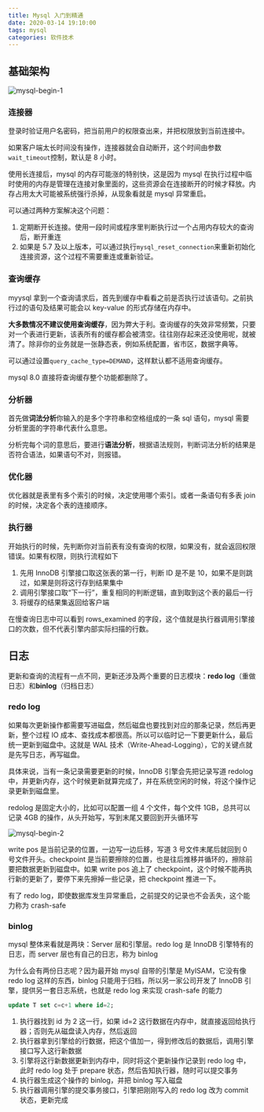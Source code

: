 ```yaml
---
title: Mysql 入门到精通
date: 2020-03-14 19:10:00
tags: mysql
categories: 软件技术
---
```


## 基础架构

![mysql-begin-1](https://gcore.jsdelivr.net/gh/Nayacco/cdn@master/blog/mysql-begin-1.png)

### 连接器

登录时验证用户名密码，把当前用户的权限查出来，并把权限放到当前连接中。

如果客户端太长时间没有操作，连接器就会自动断开，这个时间由参数`wait_timeout`控制，默认是 8 小时。

使用长连接后，mysql 的内存可能涨的特别快，这是因为 mysql 在执行过程中临时使用的内存是管理在连接对象里面的，这些资源会在连接断开的时候才释放。内存占用太大可能被系统强行杀掉，从现象看就是 mysql 异常重启。

可以通过两种方案解决这个问题：

1. 定期断开长连接。使用一段时间或程序里判断执行过一个占用内存较大的查询后，断开重连
2. 如果是 5.7 及以上版本，可以通过执行`mysql_reset_connection`来重新初始化连接资源，这个过程不需要重连或重新验证。

### 查询缓存

myysql 拿到一个查询请求后，首先到缓存中看看之前是否执行过该语句。之前执行过的语句及结果可能会以 key-value 的形式存储在内存中。

**大多数情况不建议使用查询缓存**，因为弊大于利。查询缓存的失效非常频繁，只要对一个表进行更新，该表所有的缓存都会被清空。往往刚存起来还没使用呢，就被清了。除非你的业务就是一张静态表，例如系统配置，省市区，数据字典等。

可以通过设置`query_cache_type=DEMAND`，这样默认都不适用查询缓存。

mysql 8.0 直接将查询缓存整个功能都删除了。

### 分析器

首先做**词法分析**你输入的是多个字符串和空格组成的一条 sql 语句，mysql 需要分析里面的字符串代表什么意思。

分析完每个词的意思后，要进行**语法分析**，根据语法规则，判断词法分析的结果是否符合语法，如果语句不对，则报错。

### 优化器

优化器就是表里有多个索引的时候，决定使用哪个索引。或者一条语句有多表 join 的时候，决定各个表的连接顺序。

### 执行器

开始执行的时候，先判断你对当前表有没有查询的权限，如果没有，就会返回权限错误。如果有权限，则执行流程如下

1. 先用 InnoDB 引擎接口取这张表的第一行，判断 ID 是不是 10，如果不是则跳过，如果是则将这行存到结果集中
2. 调用引擎接口取“下一行”，重复相同的判断逻辑，直到取到这个表的最后一行
3. 将缓存的结果集返回给客户端

在慢查询日志中可以看到 rows_examined 的字段，这个值就是执行器调用引擎接口的次数，但不代表引擎内部实际扫描的行数。

## 日志

更新和查询的流程有一点不同，更新还涉及两个重要的日志模块：**redo log**（重做日志）和**binlog**（归档日志）

### redo log

如果每次更新操作都需要写进磁盘，然后磁盘也要找到对应的那条记录，然后再更新，整个过程 IO 成本、查找成本都很高。所以可以临时记一下要更新什么，最后统一更新到磁盘中。这就是 WAL 技术（Write-Ahead-Logging），它的关键点就是先写日志，再写磁盘。

具体来说，当有一条记录需要更新的时候，InnoDB 引擎会先把记录写道 redolog 中，并更新内存，这个时候更新就算完成了，并在系统空闲的时候，将这个操作记录更新到磁盘里。

redolog 是固定大小的，比如可以配置一组 4 个文件，每个文件 1GB，总共可以记录 4GB 的操作，从头开始写，写到末尾又要回到开头循环写

![mysql-begin-2](https://gcore.jsdelivr.net/gh/Nayacco/cdn@master/blog/mysql-begin-2.png)

write pos 是当前记录的位置，一边写一边后移，写道 3 号文件末尾后就回到 0 号文件开头。checkpoint 是当前要擦除的位置，也是往后推移并循环的，擦除前要把数据更新到磁盘中。如果 write pos 追上了 checkpoint，这个时候不能再执行新的更新了，要停下来先擦掉一些记录，把 checkpoint 推进一下。

有了 redo log，即使数据库发生异常重启，之前提交的记录也不会丢失，这个能力称为 crash-safe

### binlog

mysql 整体来看就是两块：Server 层和引擎层。redo log 是 InnoDB 引擎特有的日志，而 server 层也有自己的日志，称为 binlog

为什么会有两份日志呢？因为最开始 mysql 自带的引擎是 MyISAM，它没有像 redo log 这样的东西，binlog 只能用于归档，所以另一家公司开发了 InnoDB 引擎，提供另一套日志系统，也就是 redo log 来实现 crash-safe 的能力

```sql
update T set c=c+1 where id=2;
```

1. 执行器找到 id 为 2 这一行，如果 id=2 这行数据在内存中，就直接返回给执行器；否则先从磁盘读入内存，然后返回
2. 执行器拿到引擎给的行数据，把这个值加一，得到修改后的数据后，调用引擎接口写入这行新数据
3. 引擎将这行新数据更新到内存中，同时将这个更新操作记录到 redo log 中，此时 redo log 处于 prepare 状态，然后告知执行器，随时可以提交事务
4. 执行器生成这个操作的 binlog，并把 binlog 写入磁盘
5. 执行器调用引擎的提交事务接口，引擎把刚刚写入的 redo log 改为 commit 状态，更新完成
